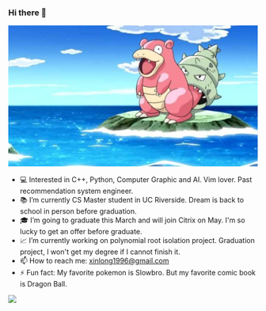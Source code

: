 ### Hi there 🙋

![](imgs/header.jpg)

- 💻 Interested in C++, Python, Computer Graphic and AI. Vim lover. Past recommendation
  system engineer.
- 📚 I’m currently CS Master student in UC Riverside. Dream is back to school in
  person before graduation.
- 🎓 I’m going to graduate this March and will join Citrix on May. I'm so lucky
  to get an offer before graduate.
- 📈 I’m currently working on polynomial root isolation project. Graduation
  project, I won't get my degree if I cannot finish it.
- 📫 How to reach me: xinlong1996@gmail.com
- ⚡ Fun fact: My favorite pokemon is Slowbro. But my favorite comic book is Dragon
  Ball.

![](https://github-readme-stats.vercel.app/api?username=willyii&theme=dark)

